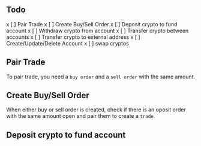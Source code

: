 ## Todo
x [ ] Pair Trade
x [ ] Create Buy/Sell Order
x [ ] Deposit crypto to fund account
x [ ] Withdraw crypto from account
x [ ] Transfer crypto between accounts
x [ ] Transfer crypto to external address
x [ ] Create/Update/Delete Account
x [ ] swap cryptos


## Pair Trade

To pair trade, you need a `buy order` and a `sell order` with the same amount.


## Create Buy/Sell Order

When either buy or sell order is created, check if there is an oposit order with the same amount open and pair them to create a `trade`.


## Deposit crypto to fund account

